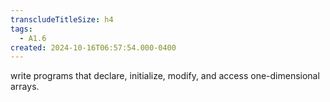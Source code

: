 ```yaml
---
transcludeTitleSize: h4
tags:
  - A1.6
created: 2024-10-16T06:57:54.000-0400
---
```

write programs that declare, initialize, modify, and access one-dimensional arrays.